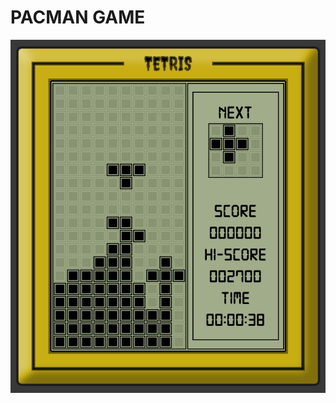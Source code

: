 # PACMAN GAME
<img src="https://github.com/bilkeonur/JavaScriptExamples/blob/main/Tetris/images/screenshot.png" width="800">
